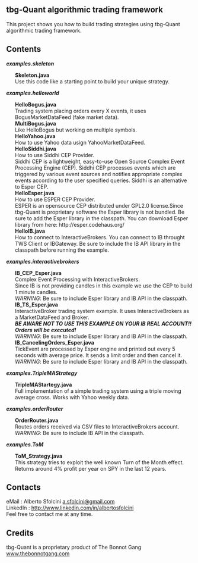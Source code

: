 tbg-Quant algorithmic trading framework
-------------------------------------------------------------------------------------

This project shows you how to build trading strategies using tbg-Quant algorithmic trading framework. 

Contents
-------------------------------------------------------------------------------------
<i><b>examples.skeleton</b></i>
<ul>
  <b>Skeleton.java</b><br>
  Use this code like a starting point to build your unique strategy.
</ul>

<i><b>examples.helloworld</b></i>
<ul>
  <b>HelloBogus.java</b><br>
  Trading system placing orders every X events, it uses BogusMarketDataFeed (fake market data).
  <br>
  <b>MultiBogus.java</b><br>
  Like HelloBogus but working on multiple symbols.
  <br>
  <b>HelloYahoo.java</b><br>
  How to use Yahoo data usign YahooMarketDataFeed.
  <br>
  <b>HelloSiddhi.java</b><br>
  How to use Siddhi CEP Provider.<br>
  Siddhi CEP is a lightweight, easy-to-use Open Source Complex Event Processing Engine (CEP). Siddhi CEP processes events which are triggered by various 
  event sources and notifies appropriate complex events according to the user specified queries. Siddhi is an alternative to Esper CEP. 
  <br>
  <b>HelloEsper.java</b><br>
  How to use ESPER CEP Provider.<br>
  ESPER is an opensource CEP distributed under GPL2.0 license.Since tbg-Quant is proprietary software the Esper library is not bundled. Be sure to add the Esper library in the classpath. You can download Esper library from here: http://esper.codehaus.org/
  <br>
  <b>HelloIB.java</b><br>
  How to connect to InteractiveBrokers. You can connect to IB throught TWS Client or IBGateway. Be sure to include the IB API library in the classpath before running the example.
  <br>
  
  
</ul>

<i><b>examples.interactivebrokers</b></i>
<ul>
  <b>IB_CEP_Esper.java</b><br>
  Complex Event Processing with InteractiveBrokers.<br>
  Since IB is not providing candles in this example we use the CEP to build 1 minute candles.<br>
  <i>WARNING</i>: Be sure to include Esper library and IB API in the classpath.
  <br>
  <b>IB_TS_Esper.java</b><br>
   InteractiveBroker trading system example. It uses InteractiveBrokers as a MarketDataFeed and Broker.<br>
   <i><strong>BE AWARE NOT TO USE THIS EXAMPLE ON YOUR IB REAL ACCOUNT!! Orders will be executed!</strong></i><br>
   <i>WARNING</i>: Be sure to include Esper library and IB API in the classpath.
  <br>
  <b>IB_CancelingOrders_Esper.java</b><br>
   TickEvent are processed by Esper engine and printed out every 5 seconds with average price. It sends a limit order and then cancel it.<br>
   <i>WARNING</i>: Be sure to include Esper library and IB API in the classpath.
</ul>

<i><b>examples.TripleMAStrategy</b></i>
<ul>
  <b>TripleMAStartegy.java</b><br>
  Full implementation of a simple trading system using a triple moving average cross. Works with Yahoo weekly data.
</ul>

<i><b>examples.orderRouter</b></i>
<ul>
  <b>OrderRouter.java</b><br>
  Routes orders received via CSV files to InteractiveBrokers account.<br>
  <i>WARNING</i>: Be sure to include IB API in the classpath.
</ul>

<i><b>examples.ToM</b></i>
<ul>
  <b>ToM_Strategy.java</b><br>
  This strategy tries to exploit the well known Turn of the Month effect.<br>
  Returns around 4% profit per year on SPY in the last 12 years.
</ul>

    



Contacts
-------------------------------------------------------------------------------------
eMail     : Alberto Sfolcini <a.sfolcini@gmail.com><br>
LinkedIn  : http://www.linkedin.com/in/albertosfolcini<br>
Feel free to contact me at any time.<br>


Credits
-------------------------------------------------------------------------------------
tbg-Quant is a proprietary product of The Bonnot Gang  www.thebonnotgang.com






